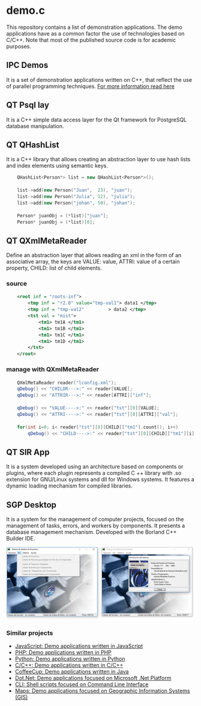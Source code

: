 # demo.c
This repository contains a list of demonstration applications. The demo applications have as a common factor the use of technologies based on C/C++. Note that most of the published source code is for academic purposes.


## IPC Demos 
It is a set of demonstration applications written on C++, that reflect the use of parallel programming techniques. [For more information read here](ipc_demos/docs/programacion.paralela-Lectores.Escritores.pdf)

## QT Psql lay
It is a C++ simple data access layer for the Qt framework for PostgreSQL database manipulation.

## QT QHashList
It is a C++ library that allows creating an abstraction layer to use hash lists and index elements using semantic keys.

```c++
	QHashList<Person*> list = new QHashList<Person*>();

	list->add(new Person("Juan",  23), "juan");
	list->add(new Person("Julia", 12), "julia");
	list->add(new Person("johan", 50), "johan");

	Person* juanObj = (*list)["juan"];
	Person* juanObj = (*list)[0];
```


## QT QXmlMetaReader
Define an abstraction layer that allows reading an xml in the form of an associative array, the keys are VALUE: value, ATTRI: value of a certain property, CHILD: list of child elements.

### source
```xml
	<root inf = "roots-inf"> 
		<tmp inf = "r2.0" value="tmp-val1"> data1 </tmp>
		<tmp inf = "tmp-val2"		  > data2 </tmp>
		<tst val = "mist"> 
			<tm1> tm1A </tm1>
			<tm1> tm1B </tm1>
			<tm1> tm1C </tm1>
			<tm1> tm1D </tm1>
		</tst>
	</root>
```
### manage with QXmlMetaReader
```c++
	QXmlMetaReader reader("lconfig.xml");
	qDebug() << "CHILDR--->:" << reader[VALUE];
	qDebug() << "ATTRIR--->:" << reader[ATTRI]["inf"];

	qDebug() << "VALUE---->:" << reader["tst"][0][VALUE];
	qDebug() << "ATTRI---->:" << reader["tst"][0][ATTRI]["val"];

	for(int i=0; i< reader["tst"][0][CHILD]["tm1"].count(); i++)
		qDebug() << "CHILD---->:" << reader["tst"][0][CHILD]["tm1"][i][VALUE];
```

## QT SIR App
It is a system developed using an architecture based on components or plugins, where each plugin represents a compiled C ++ library with .so extension for GNU/Linux systems and dll for Windows systems. It features a dynamic loading mechanism for compiled libraries.

## SGP Desktop
It is a system for the management of computer projects, focused on the management of tasks, errors, and workers by components. It presents a database management mechanism. Developed with the Borland C++ Builder IDE.

![Screenshot](sgp_desktop/Informacion/portada.png)


### Similar projects 
+ [JavaScript: Demo applications written in JavaScript ](https://github.com/ameksike/demo.javascript)
+ [PHP: Demo applications written in PHP ](https://github.com/ameksike/demo.php)
+ [Python: Demo applications written in Python ](https://github.com/ameksike/demo.python)
+ [C/C++: Demo applications written in C/C++ ](https://github.com/ameksike/demo.c)
+ [CoffeeCup: Demo applications written in Java ](https://github.com/ameksike/demo.java)
+ [Dot.Net: Demo applications focused on  Microsoft .Net Platform ](https://github.com/ameksike/demo.ms.net)
+ [CLI: Shell scripts focused on Command Line Interface ](https://github.com/ameksike/demo.cli)
+ [Maps: Demo applications focused on Geographic Information Systems (GIS)](https://github.com/ameksike/demo.map)



